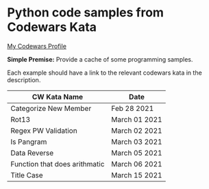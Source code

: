 # Python code samples from Codewars Kata
[My Codewars Profile](https://www.codewars.com/users/MrRichard)

**Simple Premise:** Provide a cache of some programming samples.

Each example should have a link to the relevant codewars kata in the description.

CW Kata Name | Date
----------| -----
Categorize New Member | Feb 28 2021
Rot13 | March 01 2021
Regex PW Validation | March 02 2021
Is Pangram | March 03 2021
Data Reverse | March 05 2021
Function that does arithmatic | March 06 2021
Title Case | March 15 2021